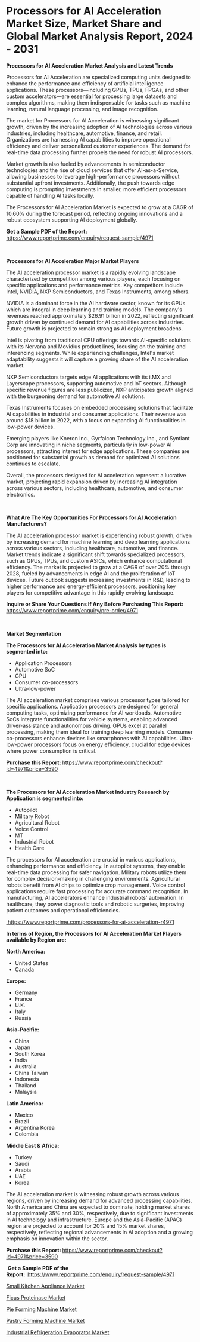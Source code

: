 <p><h1>Processors for AI Acceleration Market Size, Market Share and Global Market Analysis Report, 2024 - 2031</h1></p><p><strong>Processors for AI Acceleration Market Analysis and Latest Trends</strong></p>
<p><p>Processors for AI Acceleration are specialized computing units designed to enhance the performance and efficiency of artificial intelligence applications. These processors—including GPUs, TPUs, FPGAs, and other custom accelerators—are essential for processing large datasets and complex algorithms, making them indispensable for tasks such as machine learning, natural language processing, and image recognition.</p><p>The market for Processors for AI Acceleration is witnessing significant growth, driven by the increasing adoption of AI technologies across various industries, including healthcare, automotive, finance, and retail. Organizations are harnessing AI capabilities to improve operational efficiency and deliver personalized customer experiences. The demand for real-time data processing further propels the need for robust AI processors.</p><p>Market growth is also fueled by advancements in semiconductor technologies and the rise of cloud services that offer AI-as-a-Service, allowing businesses to leverage high-performance processors without substantial upfront investments. Additionally, the push towards edge computing is prompting investments in smaller, more efficient processors capable of handling AI tasks locally.</p><p>The Processors for AI Acceleration Market is expected to grow at a CAGR of 10.60% during the forecast period, reflecting ongoing innovations and a robust ecosystem supporting AI deployment globally.</p></p>
<p><strong>Get a Sample PDF of the Report:&nbsp;</strong> <a href="https://www.reportprime.com/enquiry/request-sample/4971">https://www.reportprime.com/enquiry/request-sample/4971</a></p>
<p>&nbsp;</p>
<p><strong>Processors for AI Acceleration Major Market Players</strong></p>
<p><p>The AI acceleration processor market is a rapidly evolving landscape characterized by competition among various players, each focusing on specific applications and performance metrics. Key competitors include Intel, NVIDIA, NXP Semiconductors, and Texas Instruments, among others.</p><p>NVIDIA is a dominant force in the AI hardware sector, known for its GPUs which are integral in deep learning and training models. The company's revenues reached approximately $26.91 billion in 2022, reflecting significant growth driven by continued demand for AI capabilities across industries. Future growth is projected to remain strong as AI deployment broadens.</p><p>Intel is pivoting from traditional CPU offerings towards AI-specific solutions with its Nervana and Movidius product lines, focusing on the training and inferencing segments. While experiencing challenges, Intel's market adaptability suggests it will capture a growing share of the AI acceleration market.</p><p>NXP Semiconductors targets edge AI applications with its i.MX and Layerscape processors, supporting automotive and IoT sectors. Although specific revenue figures are less publicized, NXP anticipates growth aligned with the burgeoning demand for automotive AI solutions.</p><p>Texas Instruments focuses on embedded processing solutions that facilitate AI capabilities in industrial and consumer applications. Their revenue was around $18 billion in 2022, with a focus on expanding AI functionalities in low-power devices.</p><p>Emerging players like Kneron Inc., Gyrfalcon Technology Inc., and Syntiant Corp are innovating in niche segments, particularly in low-power AI processors, attracting interest for edge applications. These companies are positioned for substantial growth as demand for optimized AI solutions continues to escalate.</p><p>Overall, the processors designed for AI acceleration represent a lucrative market, projecting rapid expansion driven by increasing AI integration across various sectors, including healthcare, automotive, and consumer electronics.</p></p>
<p>&nbsp;</p>
<p><strong>What Are The Key Opportunities For Processors for AI Acceleration Manufacturers?</strong></p>
<p><p>The AI acceleration processor market is experiencing robust growth, driven by increasing demand for machine learning and deep learning applications across various sectors, including healthcare, automotive, and finance. Market trends indicate a significant shift towards specialized processors, such as GPUs, TPUs, and custom ASICs, which enhance computational efficiency. The market is projected to grow at a CAGR of over 20% through 2028, fueled by advancements in edge AI and the proliferation of IoT devices. Future outlook suggests increasing investments in R&D, leading to higher performance and energy-efficient processors, positioning key players for competitive advantage in this rapidly evolving landscape.</p></p>
<p><strong>Inquire or Share Your Questions If Any Before Purchasing This Report:</strong> <a href="https://www.reportprime.com/enquiry/pre-order/4971">https://www.reportprime.com/enquiry/pre-order/4971</a></p>
<p>&nbsp;</p>
<p><strong>Market Segmentation</strong></p>
<p><strong>The Processors for AI Acceleration Market Analysis by types is segmented into:</strong></p>
<p><ul><li>Application Processors</li><li>Automotive SoC</li><li>GPU</li><li>Consumer co-processors</li><li>Ultra-low-power</li></ul></p>
<p><p>The AI acceleration market comprises various processor types tailored for specific applications. Application processors are designed for general computing tasks, optimizing performance for AI workloads. Automotive SoCs integrate functionalities for vehicle systems, enabling advanced driver-assistance and autonomous driving. GPUs excel at parallel processing, making them ideal for training deep learning models. Consumer co-processors enhance devices like smartphones with AI capabilities. Ultra-low-power processors focus on energy efficiency, crucial for edge devices where power consumption is critical.</p></p>
<p><strong>Purchase this Report:&nbsp;</strong><a href="https://www.reportprime.com/checkout?id=4971&price=3590">https://www.reportprime.com/checkout?id=4971&price=3590</a></p>
<p>&nbsp;</p>
<p><strong>The Processors for AI Acceleration Market Industry Research by Application is segmented into:</strong></p>
<p><ul><li>Autopilot</li><li>Military Robot</li><li>Agricultural Robot</li><li>Voice Control</li><li>MT</li><li>Industrial Robot</li><li>Health Care</li></ul></p>
<p><p>The processors for AI acceleration are crucial in various applications, enhancing performance and efficiency. In autopilot systems, they enable real-time data processing for safer navigation. Military robots utilize them for complex decision-making in challenging environments. Agricultural robots benefit from AI chips to optimize crop management. Voice control applications require fast processing for accurate command recognition. In manufacturing, AI accelerators enhance industrial robots' automation. In healthcare, they power diagnostic tools and robotic surgeries, improving patient outcomes and operational efficiencies.</p></p>
<p><a href="https://www.reportprime.com/processors-for-ai-acceleration-r4971">&nbsp;https://www.reportprime.com/processors-for-ai-acceleration-r4971</a></p>
<p><strong>In terms of Region, the Processors for AI Acceleration Market Players available by Region are:</strong></p>
<p>
    <p> <strong> North America: </strong>
        <ul>
            <li>United States</li>
            <li>Canada</li>
        </ul>
        </p> 
    <p> <strong> Europe: </strong>
        <ul>
            <li>Germany</li>
            <li>France</li>
            <li>U.K.</li>
            <li>Italy</li>
            <li>Russia</li>
        </ul>
        </p> 
    <p> <strong> Asia-Pacific: </strong>
        <ul>
            <li>China</li>
            <li>Japan</li>
            <li>South Korea</li>
            <li>India</li>
            <li>Australia</li>
            <li>China Taiwan</li>
            <li>Indonesia</li>
            <li>Thailand</li>
            <li>Malaysia</li>
        </ul>
        </p> 
    <p> <strong> Latin America: </strong>
        <ul>
            <li>Mexico</li>
            <li>Brazil</li>
            <li>Argentina Korea</li>
            <li>Colombia</li>
        </ul>
        </p> 
    <p> <strong> Middle East & Africa: </strong>
        <ul>
            <li>Turkey</li>
            <li>Saudi</li>
            <li>Arabia</li>
            <li>UAE</li>
            <li>Korea</li>
        </ul>
    </p>
    </p>
<p><p>The AI acceleration market is witnessing robust growth across various regions, driven by increasing demand for advanced processing capabilities. North America and China are expected to dominate, holding market shares of approximately 35% and 30%, respectively, due to significant investments in AI technology and infrastructure. Europe and the Asia-Pacific (APAC) region are projected to account for 20% and 15% market shares, respectively, reflecting regional advancements in AI adoption and a growing emphasis on innovation within the sector.</p></p>
<p><strong>Purchase this Report: </strong><a href="https://www.reportprime.com/checkout?id=4971&price=3590">https://www.reportprime.com/checkout?id=4971&price=3590</a></p>
<p>&nbsp;<strong>Get a Sample PDF of the Report:&nbsp;&nbsp;</strong><a href="https://www.reportprime.com/enquiry/request-sample/4971">https://www.reportprime.com/enquiry/request-sample/4971</a></p>
<p><strong></strong></p>
<p><p><a href="https://issuu.com/reportprime-2/docs/small-kitchen-appliance-market-size_0600726f171be1">Small Kitchen Appliance Market</a></p><p><a href="https://issuu.com/reportprime-2/docs/ficus-proteinase-market-size-2030.p_8d759c4834534d">Ficus Proteinase Market</a></p><p><a href="https://www.linkedin.com/pulse/how-regions-adapting-pie-forming-machine-market-global-trends-ahy6e?trackingId=vh%2BvAzP0SUmlqIECgi2Pwg%3D%3D">Pie Forming Machine Market</a></p><p><a href="https://www.linkedin.com/pulse/global-pastry-forming-machine-market-size-expected-experience-tqnqe?trackingId=r%2FXA0J1vSbGxO2tKAI141g%3D%3D">Pastry Forming Machine Market</a></p><p><a href="https://www.linkedin.com/pulse/future-trajectory-industrial-refrigeration-evaporator-o7qve?trackingId=APj0WDa5RTylojnCA5neVw%3D%3D">Industrial Refrigeration Evaporator Market</a></p></p>